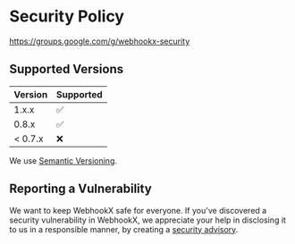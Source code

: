 # Security Policy

https://groups.google.com/g/webhookx-security

## Supported Versions

| Version | Supported          |
| ------- | ------------------ |
| 1.x.x   | :white_check_mark: |
| 0.8.x   | :white_check_mark: |
| < 0.7.x | :x:                |

We use [Semantic Versioning](https://semver.org/).

## Reporting a Vulnerability

We want to keep WebhookX safe for everyone.
If you've discovered a security vulnerability in WebhookX,
we appreciate your help in disclosing it to us in a responsible manner,
by creating a [security advisory](https://github.com/webhookx-io/webhookx/security/advisories).
